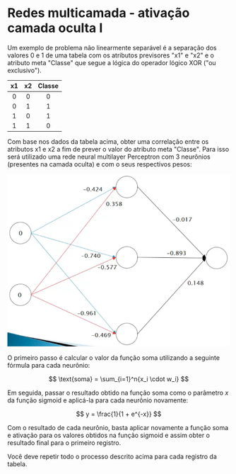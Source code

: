 # Redes multicamada - ativação camada oculta I

Um exemplo de problema não linearmente separável é a separação dos valores 0 e 1 de uma tabela com os atributos previsores "x1" e "x2" e o atributo meta "Classe" que segue a lógica do operador lógico XOR ("ou exclusivo").

| x1  | x2  | Classe |
| :-: | :-: | :----: |
|  0  |  0  |   0    |
|  0  |  1  |   1    |
|  1  |  0  |   1    |
|  1  |  1  |   0    |

Com base nos dados da tabela acima, obter uma correlação entre os atributos x1 e x2 a fim de prever o valor do atributo meta "Classe". Para isso será utilizado uma rede neural multilayer Perceptron com 3 neurônios (presentes na camada oculta) e com o seus respectivos pesos:

![](./assets/exemplo-ativacao-rede-multicamadas.png)


O primeiro passo é calcular o valor da função soma utilizando a seguinte fórmula para cada neurônio:

$$
\text{soma} = \sum_{i=1}^n{x_i \cdot w_i}
$$

Em seguida, passar o resultado obtido na função soma como o parâmetro $x$ da função sigmoid e aplicá-la para cada neurônio novamente:

$$
y = \frac{1}{1 + e^{-x}}
$$

Com o resultado de cada neurônio, basta aplicar novamente a função soma e ativação para os valores obtidos na função sigmoid e assim obter o resultado final para o primeiro registro. 

Você deve repetir todo o processo descrito acima para cada registro da tabela.